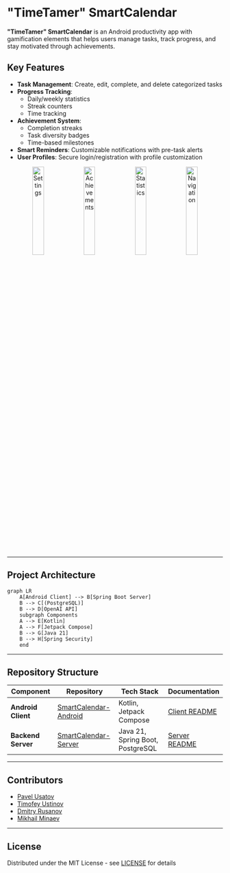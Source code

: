 # "TimeTamer" SmartCalendar
**"TimeTamer" SmartCalendar** is an Android productivity app with gamification elements that helps users manage tasks, track progress, and stay motivated through achievements.

## Key Features
- **Task Management**: Create, edit, complete, and delete categorized tasks
- **Progress Tracking**: 
  - Daily/weekly statistics
  - Streak counters
  - Time tracking
- **Achievement System**:
  - Completion streaks
  - Task diversity badges
  - Time-based milestones
- **Smart Reminders**: Customizable notifications with pre-task alerts
- **User Profiles**: Secure login/registration with profile customization

<div align="center">
  <img src="https://github.com/user-attachments/assets/92517826-2dca-43d2-b207-5541186694b3" width="23%" alt="Settings"/>
  <img src="https://github.com/user-attachments/assets/2f5eda16-4066-45c5-8a5d-eba8468eedc9" width="23%" alt="Achievements"/>
  <img src="https://github.com/user-attachments/assets/bdc2a243-a8d2-47b9-bfda-bf3f3412f9fb" width="23%" alt="Statistics"/>
  <img src="https://github.com/user-attachments/assets/938e9b5a-ae16-49fe-bdf8-5217e25cf6df" width="23%" alt="Navigation"/>
</div>

---

## Project Architecture
```mermaid
graph LR
    A[Android Client] --> B[Spring Boot Server]
    B --> C[(PostgreSQL)]
    B --> D[OpenAI API]
    subgraph Components
    A --> E[Kotlin]
    A --> F[Jetpack Compose]
    B --> G[Java 21]
    B --> H[Spring Security]
    end
```

---

## Repository Structure
| Component | Repository | Tech Stack | Documentation |
|-----------|------------|------------|---------------|
| **Android Client** | [SmartCalendar-Android](https://github.com/hse-project-Java-2025/client) | Kotlin, Jetpack Compose | [Client README](https://github.com/hse-project-Java-2025/client/blob/main/README.md) |
| **Backend Server** | [SmartCalendar-Server](https://github.com/hse-project-Java-2025/server) | Java 21, Spring Boot, PostgreSQL | [Server README](https://github.com/hse-project-Java-2025/server/blob/main/README.md) |


---

## Contributors
- [Pavel Usatov](https://github.com/UsatovPavel)
- [Timofey Ustinov](https://github.com/timustinov)
- [Dmitry Rusanov](https://github.com/DimaRus05)
- [Mikhail Minaev](https://github.com/minmise)

---

## License
Distributed under the MIT License - see [LICENSE](LICENSE) for details
